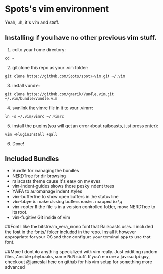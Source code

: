 # Spots's vim environment

Yeah, uh, it's vim and stuff.

## Installing if you have no other previous vim stuff.
1. cd to your home directory:

 ````cd ~````

2. git clone this repo as your .vim folder:

 ````git clone https://github.com/Spots/spots-vim.git ~/.vim```` 

3. install vundle:

 ````git clone https://github.com/gmarik/Vundle.vim.git ~/.vim/bundle/Vundle.vim```` 

4. symlink the vimrc file in it to your .vimrc:

 ````ln -s ~/.vim/vimrc ~/.vimrc````

5. install the plugins(you will get an error about railscasts, just press enter):

 ````vim +PluginInstall +qall````

6. Done!

## Included Bundles

* Vundle for managing the bundles
* NERDTree for dir browsing
* railscasts theme cause it's easy on my eyes
* vim-indent-guides shows those pesky indent trees
* YAIFA to automanage indent styles
* vim-bufferline to show open buffers in the status line
* vim-bbye to make closing buffers easier. mapped to \q
* vim-rooter If the file is in a version controlled folder, move NERDTree to its root.
* vim-fugitive Git inside of vim

##Font
I like the bitstream_vera_mono font that Railscasts uses. I included the font in the fonts/ folder included in the repo. Install it however appropriate for your OS and then configure your terminal app to use that font. 

##More
I dont do anything specialized with vim really. Just edditing random files, Ansible playbooks, some RoR stuff. If you're more a javascript guy, check out @jameslai here on github for his vim setup for something more advanced
